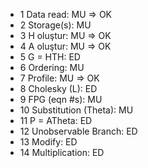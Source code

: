 * 1 Data read: MU => OK
* 2 Storage(s): MU
* 3 H oluştur: MU => OK
* 4 A oluştur: MU => OK
* 5 G = HTH: ED
* 6 Ordering: MU
* 7 Profile: MU => OK
* 8 Cholesky (L): ED
* 9 FPG (eqn #s): MU
* 10 Substitution (Theta): MU
* 11 P = ATheta: ED
* 12 Unobservable Branch: ED
* 13 Modify: ED
* 14 Multiplication: ED
